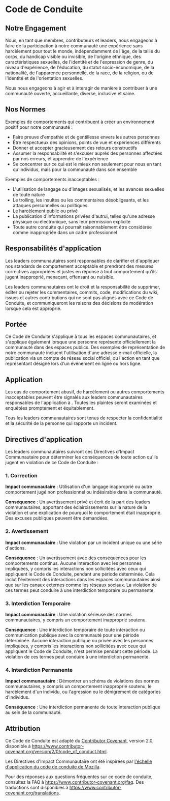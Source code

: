 # Code de Conduite 
## Notre Engagement

Nous, en tant que membres, contributeurs et leaders, nous engageons à faire de la participation à notre communauté une expérience sans harcèlement pour tout le monde, indépendamment de l'âge, de la taille du corps, du handicap visible ou invisible, de l'origine ethnique, des caractéristiques sexuelles, de l'identité et de l'expression de genre, du niveau d'expérience, de l'éducation, du statut socio-économique, de la nationalité, de l'apparence personnelle, de la race, de la religion, ou de l'identité et de l'orientation sexuelles.

Nous nous engageons à agir et à interagir de manière à contribuer à une communauté ouverte, accueillante, diverse, inclusive et saine.

## Nos Normes

Exemples de comportements qui contribuent à créer un environnement positif pour notre communauté :

* Faire preuve d'empathie et de gentillesse envers les autres personnes
* Être respectueux des opinions, points de vue et expériences différents
* Donner et accepter gracieusement des retours constructifs
* Assumer la responsabilité et s'excuser auprès des personnes affectées par nos erreurs, et apprendre de l'expérience
* Se concentrer sur ce qui est le mieux non seulement pour nous en tant qu'individus, mais pour la communauté dans son ensemble

Exemples de comportements inacceptables :

* L'utilisation de langage ou d'images sexualisés, et les avances sexuelles de toute nature
* Le trolling, les insultes ou les commentaires désobligeants, et les attaques personnelles ou politiques
* Le harcèlement public ou privé
* La publication d'informations privées d'autrui, telles qu'une adresse physique ou électronique, sans leur permission explicite
* Toute autre conduite qui pourrait raisonnablement être considérée comme inappropriée dans un cadre professionnel

## Responsabilités d'application

Les leaders communautaires sont responsables de clarifier et d'appliquer nos standards de comportement acceptable et prendront des mesures correctives appropriées et justes en réponse à tout comportement qu'ils jugent inapproprié, menaçant, offensant ou nuisible.

Les leaders communautaires ont le droit et la responsabilité de supprimer, éditer ou rejeter les commentaires, commits, code, modifications du wiki, issues et autres contributions qui ne sont pas alignés avec ce Code de Conduite, et communiqueront les raisons des décisions de modération lorsque cela est approprié.

## Portée

Ce Code de Conduite s'applique à tous les espaces communautaires, et s'applique également lorsque une personne représente officiellement la communauté dans des espaces publics. Des exemples de représentation de notre communauté incluent l'utilisation d'une adresse e-mail officielle, la publication via un compte de réseau social officiel, ou l'action en tant que représentant désigné lors d'un événement en ligne ou hors ligne.

## Application

Les cas de comportement abusif, de harcèlement ou autres comportements inacceptables peuvent être signalés aux leaders communautaires responsables de l'application à .
Toutes les plaintes seront examinées et enquêtées promptement et équitablement.

Tous les leaders communautaires sont tenus de respecter la confidentialité et la sécurité de la personne qui rapporte un incident.

## Directives d'application

Les leaders communautaires suivront ces Directives d'Impact Communautaire pour déterminer les conséquences de toute action qu'ils jugent en violation de ce Code de Conduite :

### 1. Correction

**Impact communautaire** : Utilisation d'un langage inapproprié ou autre comportement jugé non professionnel ou indésirable dans la communauté.

**Conséquence** : Un avertissement privé et écrit de la part des leaders communautaires, apportant des éclaircissements sur la nature de la violation et une explication de pourquoi le comportement était inapproprié. Des excuses publiques peuvent être demandées.

### 2. Avertissement

**Impact communautaire** : Une violation par un incident unique ou une série d'actions.

**Conséquence** : Un avertissement avec des conséquences pour les comportements continus. Aucune interaction avec les personnes impliquées, y compris les interactions non sollicitées avec ceux qui appliquent le Code de Conduite, pendant une période déterminée. Cela inclut l'évitement des interactions dans les espaces communautaires ainsi que sur les canaux externes comme les réseaux sociaux. La violation de ces termes peut conduire à une interdiction temporaire ou permanente.

### 3. Interdiction Temporaire

**Impact communautaire** : Une violation sérieuse des normes communautaires, y compris un comportement inapproprié soutenu.

**Conséquence** : Une interdiction temporaire de toute interaction ou communication publique avec la communauté pour une période déterminée. Aucune interaction publique ou privée avec les personnes impliquées, y compris les interactions non sollicitées avec ceux qui appliquent le Code de Conduite, n'est permise pendant cette période. La violation de ces termes peut conduire à une interdiction permanente.

### 4. Interdiction Permanente

**Impact communautaire** : Démontrer un schéma de violations des normes communautaires, y compris un comportement inapproprié soutenu, le harcèlement d'un individu, ou l'agression ou le dénigrement de catégories d'individus.

**Conséquence** : Une interdiction permanente de toute interaction publique au sein de la communauté.

## Attribution

Ce Code de Conduite est adapté du [Contributor Covenant][homepage], version 2.0, disponible à
https://www.contributor-covenant.org/version/2/0/code_of_conduct.html.

Les Directives d'Impact Communautaire ont été inspirées par [l'échelle d'application du code de conduite de Mozilla](https://github.com/mozilla/diversity).

[homepage]: https://www.contributor-covenant.org

Pour des réponses aux questions fréquentes sur ce code de conduite, consultez la FAQ à https://www.contributor-covenant.org/faq. Des traductions sont disponibles à https://www.contributor-covenant.org/translations.
